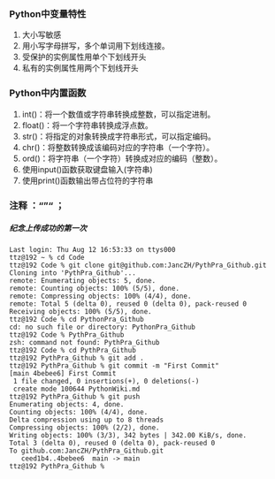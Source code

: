 ### Python中变量特性
1. 大小写敏感
2. 用小写字母拼写，多个单词用下划线连接。
3. 受保护的实例属性用单个下划线开头
4. 私有的实例属性用两个下划线开头

### Python中内置函数
1. int()：将一个数值或字符串转换成整数，可以指定进制。
2. float()：将一个字符串转换成浮点数。
3. str()：将指定的对象转换成字符串形式，可以指定编码。
4. chr()：将整数转换成该编码对应的字符串（一个字符）。
5. ord()：将字符串（一个字符）转换成对应的编码（整数）。
6. 使用input()函数获取键盘输入(字符串)
7. 使用print()函数输出带占位符的字符串

### 注释 ：“”“ ； #

##### 纪念上传成功的第一次
````
Last login: Thu Aug 12 16:53:33 on ttys000
ttz@192 ~ % cd Code
ttz@192 Code % git clone git@github.com:JancZH/PythPra_Github.git
Cloning into 'PythPra_Github'...
remote: Enumerating objects: 5, done.
remote: Counting objects: 100% (5/5), done.
remote: Compressing objects: 100% (4/4), done.
remote: Total 5 (delta 0), reused 0 (delta 0), pack-reused 0
Receiving objects: 100% (5/5), done.
ttz@192 Code % cd PythonPra_Github
cd: no such file or directory: PythonPra_Github
ttz@192 Code % PythPra_Github
zsh: command not found: PythPra_Github
ttz@192 Code % cd PythPra_Github
ttz@192 PythPra_Github % git add .
ttz@192 PythPra_Github % git commit -m "First Commit"
[main 4bebee6] First Commit
 1 file changed, 0 insertions(+), 0 deletions(-)
 create mode 100644 PythonWiki.md
ttz@192 PythPra_Github % git push
Enumerating objects: 4, done.
Counting objects: 100% (4/4), done.
Delta compression using up to 8 threads
Compressing objects: 100% (2/2), done.
Writing objects: 100% (3/3), 342 bytes | 342.00 KiB/s, done.
Total 3 (delta 0), reused 0 (delta 0), pack-reused 0
To github.com:JancZH/PythPra_Github.git
   ceed1b4..4bebee6  main -> main
ttz@192 PythPra_Github % 

``````